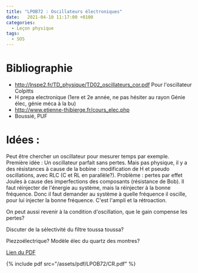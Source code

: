 ```yaml
---
title: "LPOB72 : Oscillateurs électroniques"
date:   2021-04-10 11:17:00 +0100
categories:
  - Leçon physique
tags:
  - SOS
---
```

# Bibliographie
- http://lnspe2.fr/TD_physique/TD02_oscillateurs_cor.pdf Pour l'oscillateur Colpitts
- H prepa electronique (1ere et 2e année, ne pas hésiter au rayon Génie élec, génie méca à la bu)
- http://www.etienne-thibierge.fr/cours_elec.php
- Boussié, PUF


# Idées : 
Peut être chercher un oscillateur pour mesurer temps par exemple. Première idée : Un oscillateur parfait sans pertes. Mais pas physique, il y a des résistances à cause de la bobine : modification de H et pseudo oscillations, avec RLC (C et RL en parallèle?). Problème : pertes par effet Joules à
 cause des imperfections des composants (résistance de Bob). Il faut réinjecter de l'énergie au système, mais la réinjecter à la bonne fréquence. Donc il faut demander au système
 à quelle fréquence il oscille, pour lui injecter la bonne fréquence. C'est l'ampli et la rétroaction.
 
 On peut aussi revenir à la condition d'oscillation, que le gain compense les pertes? 

Discuter de la sélectivité du filtre toussa toussa?

Piezzoélectrique? Modèle élec du quartz des montres?

[Lien du PDF](/assets/pdf/LPOB72/CR.pdf)

{% include pdf src="/assets/pdf/LPOB72/CR.pdf" %}
